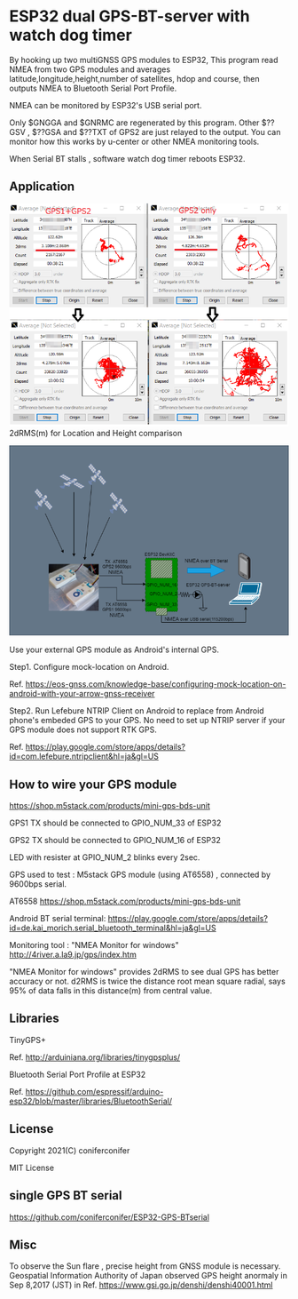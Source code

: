 # ESP32 dual GPS-BT-server with watch dog timer

By hooking up two multiGNSS GPS modules to ESP32, 
This program read NMEA from two GPS modules and averages latitude,longitude,height,number of satellites, hdop and course, then 
outputs NMEA to Bluetooth Serial Port Profile.

NMEA can be monitored by ESP32's USB serial port.

Only \$GNGGA and \$GNRMC are regenerated by this program.
Other \$??GSV , \$??GSA and \$??TXT of GPS2 are just relayed to the output. 
You can monitor how this works by u-center or other NMEA monitoring tools.

When Serial BT stalls , software watch dog timer reboots ESP32.

## Application 

![ataglance](https://github.com/coniferconifer/ESP32-dual-GPS-BTserial/blob/main/comparison2.png)
2dRMS(m) for Location and Height comparison

![system](https://github.com/coniferconifer/ESP32-dual-GPS-BTserial/blob/main/block.drawio.png)


Use your external GPS module as Android's internal GPS.

Step1. Configure mock-location on Android.

Ref. https://eos-gnss.com/knowledge-base/configuring-mock-location-on-android-with-your-arrow-gnss-receiver

Step2. Run Lefebure NTRIP Client on Android to replace from Android phone's embeded GPS to your GPS.
No need to set up NTRIP server if your GPS module does not support RTK GPS.
 
Ref. https://play.google.com/store/apps/details?id=com.lefebure.ntripclient&hl=ja&gl=US


## How to wire your GPS module
https://shop.m5stack.com/products/mini-gps-bds-unit

GPS1 TX should be connected to GPIO_NUM_33 of ESP32

GPS2 TX should be connected to GPIO_NUM_16 of ESP32

LED with resister at GPIO_NUM_2 blinks every 2sec.

GPS used to test : M5stack GPS module (using AT6558) , connected by 9600bps serial.

AT6558 https://shop.m5stack.com/products/mini-gps-bds-unit

Android BT serial terminal: https://play.google.com/store/apps/details?id=de.kai_morich.serial_bluetooth_terminal&hl=ja&gl=US

Monitoring tool : "NMEA Monitor for windows" http://4river.a.la9.jp/gps/index.htm

"NMEA Monitor for windows" provides 2dRMS to see dual GPS has better accuracy or not. d2RMS is twice the distance root mean square radial, says 95% of data falls in this distance(m) from central value.

## Libraries 
TinyGPS+

Ref. http://arduiniana.org/libraries/tinygpsplus/

Bluetooth Serial Port Profile at ESP32

Ref. https://github.com/espressif/arduino-esp32/blob/master/libraries/BluetoothSerial/
      
## License

Copyright 2021(C) coniferconifer

MIT License

## single GPS BT serial
https://github.com/coniferconifer/ESP32-GPS-BTserial

## Misc
To observe the Sun flare , precise height from GNSS module is necessary.
Geospatial Information Authority of Japan observed GPS height anormaly
in Sep 8,2017 (JST) in Ref.  https://www.gsi.go.jp/denshi/denshi40001.html
 